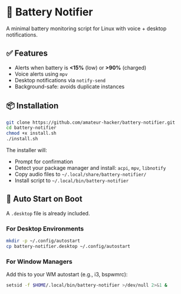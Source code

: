 # 🔋 Battery Notifier

A minimal battery monitoring script for Linux with voice + desktop notifications.

## ✅ Features

- Alerts when battery is **<15%** (low) or **>90%** (charged)
- Voice alerts using `mpv`
- Desktop notifications via `notify-send`
- Background-safe: avoids duplicate instances

## 📦 Installation

```bash
git clone https://github.com/amateur-hacker/battery-notifier.git
cd battery-notifier
chmod +x install.sh
./install.sh
```

The installer will:

- Prompt for confirmation
- Detect your package manager and install: `acpi`, `mpv`, `libnotify`
- Copy audio files to `~/.local/share/battery-notifier/`
- Install script to `~/.local/bin/battery-notifier`

## 🚀 Auto Start on Boot

A `.desktop` file is already included.

### For Desktop Environments

```bash
mkdir -p ~/.config/autostart
cp battery-notifier.desktop ~/.config/autostart
```

### For Window Managers

Add this to your WM autostart (e.g., i3, bspwmrc):

```bash
setsid -f $HOME/.local/bin/battery-notifier >/dev/null 2>&1 &
```
